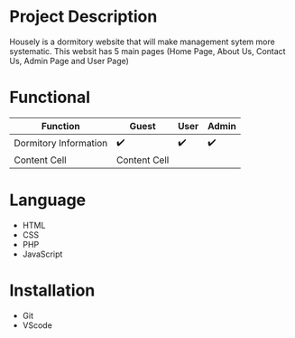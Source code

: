 
# Project Description
Housely is a dormitory website that will make management sytem more systematic.
This websit has 5 main pages (Home Page, About Us, Contact Us, Admin Page and User Page)

# Functional
| Function  | Guest | User  | Admin |
| ------------- | ------------- | ------------- | ------------- |
| Dormitory Information  | :heavy_check_mark:  | :heavy_check_mark:  | :heavy_check_mark:  |
| Content Cell  | Content Cell  |

# Language
- HTML 
- CSS
- PHP
- JavaScript

# Installation
- Git
- VScode

